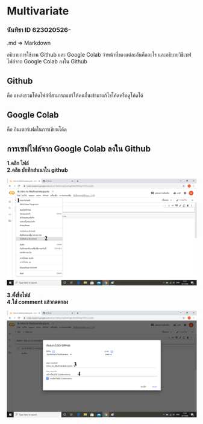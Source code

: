 # Multivariate

### นันทิชา ID 623020526-

.md => Markdown

อธิบายการใช้งาน Github และ Google Colab ว่าหน้าที่ของแต่ละอันคืออะไร และอธิบายวิธีเซฟไฟล์จาก Google Colab ลงใน Github

## Github
คือ แหล่งรวมโค้ดไฟล์ที่สามารถแชร์ให้คนอื่นเข้ามาแก้ไขโค้ดหรือดูโค้ดได้

## Google Colab 
คือ อินเตอร์เฟดในการเขียนโค้ด

## การเซฟไฟล์จาก Google Colab ลงใน Github 
**1.คลิก ไฟล์  
2.คลิก บักทึกสำเนาใน github** 

![วิธีเซฟไฟล์ google colab](1.png)

**3.ตั้งชื่อไฟล์  
4.ใส่ comment แล้วกดตกลง**

![วิธีเซฟไฟล์ google colab](2.png)
